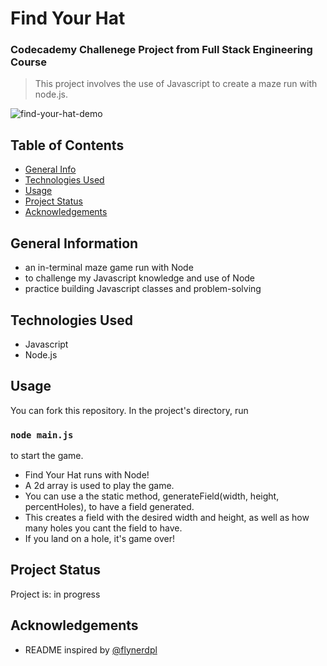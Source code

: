 # Find Your Hat 
### Codecademy Challenege Project from Full Stack Engineering Course
> This project involves the use of Javascript to create a maze run with node.js.

![find-your-hat-demo](https://user-images.githubusercontent.com/97200803/212532746-452c026b-611d-430f-9546-ef51fb012c6c.gif)


## Table of Contents
* [General Info](#general-information)
* [Technologies Used](#technologies-used)
* [Usage](#usage)
* [Project Status](#project-status)
* [Acknowledgements](#acknowledgements)


## General Information
- an in-terminal maze game run with Node
- to challenge my Javascript knowledge and use of Node
- practice building Javascript classes and problem-solving


## Technologies Used
- Javascript
- Node.js


## Usage
You can fork this repository. In the project's directory, run
### `node main.js` 
to start the game.

 - Find Your Hat runs with Node!
 - A 2d array is used to play the game.
 - You can use a the static method, generateField(width, height, percentHoles), to have a field generated. 
 - This creates a field with the desired width and height, as well as how many holes you cant the field to have. 
 - If you land on a hole, it's game over!
 
<!-- Create a new instance of the static method generateField. Example: * const newGameBoard = Field.generateField(5, 5, 30); *
Create a new instance of the class Field, passing in the variable storing the field you generated. Example: * const gameTime = new Field(newGameBoard); *
Run the playGame method. Example: * * gameTime.playGame(); * *
 -->

## Project Status
Project is: in progress


## Acknowledgements
- README inspired by [@flynerdpl](https://www.flynerd.pl/)

